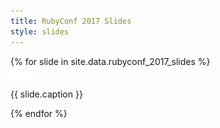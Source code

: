 ```yaml
---
title: RubyConf 2017 Slides
style: slides
---
```


<link rel="stylesheet" href="/assets/css/progressive-image.min.css">
<script src="/assets/js/progressive-image.min.js"></script>

<section class="center">
  {% for slide in site.data.rubyconf_2017_slides %}
  <article class="cf pb4 bb bw2 b--black-10">
    <div class="fl w-50-ns w-100-m">
      <a href="/assets/rubyconf/{% increment slide_number %}.png" class="progressive replace">
        <img src="/assets/rubyconf/tiny.png" class="preview" alt="image" />
      </a>
    </div>
    <div class="fl w-50-ns w-100-m">
      <p class="ma0 pa3 f4">
        {{ slide.caption }}
      </p>
    </div>
  </article>
  {% endfor %}
</section>
